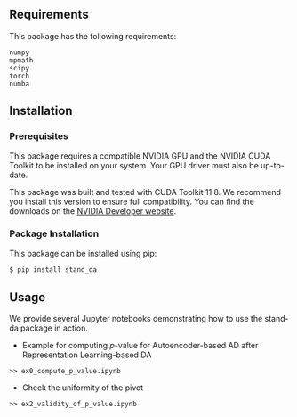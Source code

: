 ## Requirements
This package has the following requirements:

    numpy
    mpmath
    scipy
    torch
    numba

## Installation

### Prerequisites
This package requires a compatible NVIDIA GPU and the NVIDIA CUDA Toolkit to be installed on your system. Your GPU driver must also be up-to-date.

This package was built and tested with CUDA Toolkit 11.8. We recommend you install this version to ensure full compatibility. You can find the downloads on the [NVIDIA Developer website](https://developer.nvidia.com/cuda-toolkit-archive).

### Package Installation
This package can be installed using pip:
```bash
$ pip install stand_da
```

## Usage

We provide several Jupyter notebooks demonstrating how to use the stand-da package in action.

- Example for computing $p$-value for Autoencoder-based
AD after Representation
Learning-based DA
```
>> ex0_compute_p_value.ipynb
```
- Check the uniformity of the pivot
```
>> ex2_validity_of_p_value.ipynb
```